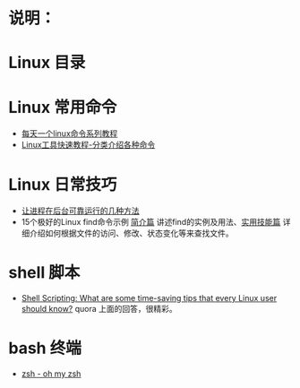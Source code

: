 说明：
======

# Linux 目录 

# Linux 常用命令

- [每天一个linux命令系列教程](http://www.cnblogs.com/peida/archive/2012/12/05/2803591.html)
- [Linux工具快速教程-分类介绍各种命令](http://linuxtools-rst.readthedocs.org/zh_CN/latest/index.html)

# Linux 日常技巧

- [让进程在后台可靠运行的几种方法](https://www.ibm.com/developerworks/cn/linux/l-cn-nohup/)
- 15个极好的Linux find命令示例 [简介篇](http://www.oschina.net/translate/15-practical-linux-find-command-examples) 讲述find的实例及用法、[实用技能篇](http://www.oschina.net/translate/15-practical-unix-linux-find-command-examples-part-2) 详细介绍如何根据文件的访问、修改、状态变化等来查找文件。

# shell 脚本

- [Shell Scripting: What are some time-saving tips that every Linux user should know?](https://www.quora.com/Shell-Scripting/What-are-some-time-saving-tips-that-every-Linux-user-should-know) quora 上面的回答，很精彩。

# bash 终端

- [zsh - oh my zsh](http://ohmyz.sh/)


